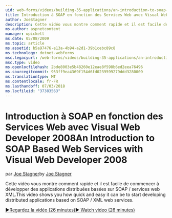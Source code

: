 ```yaml
---
uid: web-forms/videos/building-35-applications/an-introduction-to-soap-based-web-services-with-visual-web-developer-2008
title: Introduction à SOAP en fonction des Services Web avec Visual Web Developer 2008 | Microsoft Docs
author: JoeStagner
description: Cette vidéo vous montre comment rapide et il est facile de commencer à développer des applications distribuées basées sur SOAP / services web XML.
ms.author: aspnetcontent
manager: wpickett
ms.date: 05/08/2009
ms.topic: article
ms.assetid: b5a97476-e13a-4b94-a2d1-39b1cebc89c8
ms.technology: dotnet-webforms
msc.legacyurl: /web-forms/videos/building-35-applications/an-introduction-to-soap-based-web-services-with-visual-web-developer-2008
msc.type: video
ms.openlocfilehash: 2bde8003e5b48260e12eae8f598b6ed2eea76496
ms.sourcegitcommit: 953ff9ea4369f154d6fd0239599279ddd3280009
ms.translationtype: MT
ms.contentlocale: fr-FR
ms.lasthandoff: 07/03/2018
ms.locfileid: "37383563"
---
```

<a name="an-introduction-to-soap-based-web-services-with-visual-web-developer-2008"></a><span data-ttu-id="3fa81-103">Introduction à SOAP en fonction des Services Web avec Visual Web Developer 2008</span><span class="sxs-lookup"><span data-stu-id="3fa81-103">An Introduction to SOAP Based Web Services with Visual Web Developer 2008</span></span>
====================
<span data-ttu-id="3fa81-104">par [Joe Stagner](https://github.com/JoeStagner)</span><span class="sxs-lookup"><span data-stu-id="3fa81-104">by [Joe Stagner](https://github.com/JoeStagner)</span></span>

<span data-ttu-id="3fa81-105">Cette vidéo vous montre comment rapide et il est facile de commencer à développer des applications distribuées basées sur SOAP / services web XML.</span><span class="sxs-lookup"><span data-stu-id="3fa81-105">This video shows you how quick and easy it can be to start developing distributed applications based on SOAP / XML web services.</span></span>

[<span data-ttu-id="3fa81-106">&#9654;Regardez la vidéo (26 minutes)</span><span class="sxs-lookup"><span data-stu-id="3fa81-106">&#9654; Watch video (26 minutes)</span></span>](https://channel9.msdn.com/Blogs/ASP-NET-Site-Videos/an-introduction-to-soap-based-web-services-with-visual-web-developer-2008)
